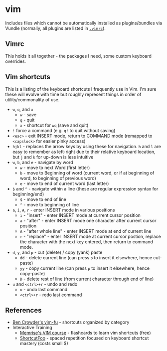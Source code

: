 vim
====

Includes files which cannot be automatically installed as plugins/bundles via
Vundle (normally, all plugins are listed in [`.vimrc`](../vimrc)).

## Vimrc

This holds it all together - the packages I need, some custom keyboard overrides.

## Vim shortcuts

This is a listing of the keyboard shortcuts I frequently use in Vim. I'm sure these will evolve with time but roughly represent things in order of utility/commonality of use.

- `w`, `q`, and `x`
    - `w` - save
    - `q` - quit
    - `x` - shortcut for `wq` (save and quit)
- `!` force a command (e.g. `q!` to quit without saving)
- `<esc>` - exit INSERT mode, return to COMMAND mode (remapped to `<capslock>` for easier pinky access)
- `hjkl` - replaces the arrow keys by using these for navigation. `h` and `l` are
  easy to remember as left-right due to their relative keyboard location, but 
  `j` and `k` for up-down is less intuitive 
- `w`, `b`, and `e` - navigate by word
    - `w` - move to next Word (first letter)
    - `b` - move to Beginning of word (current word, or if at beginning of word, to beginning of previous word)
    - `e` - move to end of current word (last letter)
- `$` and `^` - navigate within a line  (these are regular expression syntax for beginning/end)
    - `$` - move to end of line
    - `^` - move to beginning of line
- `a`, `i`, `A`, `r` - enter INSERT mode in various positions
    - `i` - "insert" - enter INSERT mode at current cursor position
    - `a` - "after" - enter INSERT mode one character after current cursor position 
    - `A` - "after whole line" - enter INSERT mode at end of current line
    - `r` - "replace" - enter INSERT mode at current cursor postion, replace the character with the next key entered, then return to command mode.
- `d`, `y`, and `p` - cut (delete) / copy (yank) paste 
    - `dd` - delete current line (can press `p` to insert it elsewhere, hence cut-paste)
    - `yy` - copy current line (can press `p` to insert it elsewhere, hence copy-paste) 
    - `D` - delete rest of line (from current character through end of line)
- `u` and `<ctrl>+r` - undo and redo
    - `u` - undo last command
    - `<ctrl>+r` - redo last command


## References

- [Ben Crowder's vim-fu](http://bencrowder.net/files/vim-fu/) - shortcuts organized by category
- Interactive Training
    - [Memrise's VIM course](http://www.memrise.com/course/52903/vim-2) - flashcards to learn vim shortcuts (free)
    - [ShortcutFoo](https://www.shortcutfoo.com) - spaced repetition focused on keyboard shortcut mastery (costs small $)


